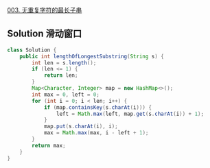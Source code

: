 [003. 无重复字符的最长子串](https://leetcode.cn/problems/longest-substring-without-repeating-characters/)



## Solution 滑动窗口

```java
class Solution {
    public int lengthOfLongestSubstring(String s) {
        int len = s.length();
        if (len <= 1) {
            return len;
        }
        Map<Character, Integer> map = new HashMap<>();
        int max = 0, left = 0;
        for (int i = 0; i < len; i++) {
            if (map.containsKey(s.charAt(i))) {
                left = Math.max(left, map.get(s.charAt(i)) + 1);
            }
            map.put(s.charAt(i), i);
            max = Math.max(max, i - left + 1);
        }
        return max;
    }
}
```

